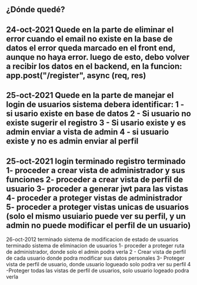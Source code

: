¿Dónde quedé?
----------------------------------------------------------------------------------------------------
24-oct-2021
Quede en la parte de eliminar el error cuando el email no existe en la base de datos
el error queda marcado en el front end, aunque no haya error.
luego de esto, debo volver a recibir los datos en el backend, en la funcion:
app.post("/register", async (req, res) 
----------------------------------------------------------------------------------------------------
25-oct-2021
Quede en la parte de manejar el login de usuarios
sistema debera identificar:
1 - si usario existe en base de datos
2 - Si usuario no existe sugerir el registro
3 - Si usario existe y es admin enviar a vista de admin
4 - si usuario existe y no es admin enviar al perfil
----------------------------------------------------------------------------------------------------
25-oct-2021
login terminado
registro terminado
1- proceder a crear vista de administrador y sus funciones
2- proceder a crear vista de perfil de usuario
3- proceder a generar jwt para las vistas
4- proceder a proteger vistas de administrador
5- proceder a proteger vistas unicas de usuarios 
(solo el mismo usuiario puede ver su perfil, y un admin no puede modificar el perfil de un usuario)
----------------------------------------------------------------------------------------------------
26-oct-2012
terminado sistema de modificacion de estado de usuarios
terminado sistema de eliminacion de usuarios
1- proceder a proteger ruta de administrador, donde solo el admin podra verla
2 - Crear vista de perfil de cada usuario donde podra modificar sus datos personales
3- Proteger vista de perfil de usuario, donde usuario logueado solo podra ver su perfil
4 -Proteger todas las vistas de perfil de usuarios, solo usuario logeado podra verla